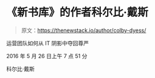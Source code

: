# 《新书库》的作者科尔比·戴斯

> 原文：<https://thenewstack.io/author/colby-dyess/>

运营团队如何从 IT 阴影中夺回尊严

2016 年 5 月 26 日上午 7 点 51 分

科尔比·戴斯
